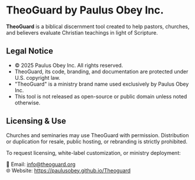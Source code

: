 # TheoGuard by Paulus Obey Inc.

**TheoGuard** is a biblical discernment tool created to help pastors, churches,
and believers evaluate Christian teachings in light of Scripture.

## Legal Notice

- © 2025 Paulus Obey Inc. All rights reserved.
- TheoGuard, its code, branding, and documentation are protected under U.S. copyright law.
- "TheoGuard" is a ministry brand name used exclusively by Paulus Obey Inc.
- This tool is not released as open-source or public domain unless noted otherwise.

## Licensing & Use

Churches and seminaries may use TheoGuard with permission. Distribution or duplication
for resale, public hosting, or rebranding is strictly prohibited.

To request licensing, white-label customization, or ministry deployment:

📧 Email: info@theoguard.org  
🌐 Website: https://paulusobey.github.io/Theoguard
